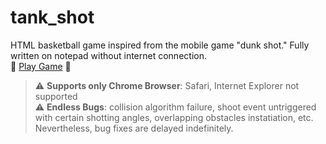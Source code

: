 # tank_shot
HTML basketball game inspired from the mobile game "dunk shot." Fully written on notepad without internet connection.  
🏀 [Play Game](<https://sjb565.github.io/tank_shot/>) 🏀

> :warning: **Supports only Chrome Browser**: Safari, Internet Explorer not supported\
> :warning: **Endless Bugs**: collision algorithm failure, shoot event untriggered with certain shotting angles, overlapping obstacles instatiation, etc. Nevertheless, bug fixes are delayed indefinitely.
